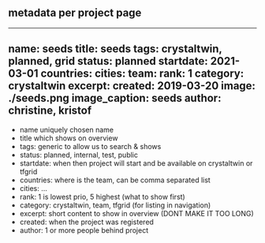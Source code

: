 
## metadata per project page

---
name: seeds
title: seeds
tags: crystaltwin, planned, grid
status: planned
startdate: 2021-03-01
countries: 
cities: 
team: 
rank: 1
category: crystaltwin
excerpt: 
created: 2019-03-20
image: ./seeds.png
image_caption: seeds
author: christine, kristof
---

- name uniquely chosen name
- title which shows on overview
- tags: generic to allow us to search & shows
- status: planned, internal, test, public
- startdate: when then project will start and be available on crystaltwin or tfgrid
- countries: where is the team, can be comma separated list
- cities: ...
- rank: 1 is lowest prio, 5 highest (what to show first)
- category: crystaltwin, team, tfgrid (for listing in navigation)
- excerpt: short content to show in overview (DONT MAKE IT TOO LONG)
- created: when the project was registered
- author: 1 or more people behind project